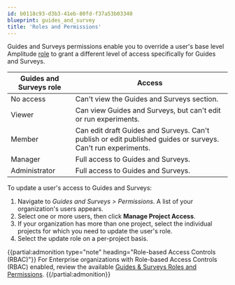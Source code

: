 ```yaml
---
id: b0118c93-d3b3-41eb-80fd-f37a53b03340
blueprint: guides_and_survey
title: 'Roles and Permissions'
---
```

Guides and Surveys permissions enable you to override a user's base level Amplitude [role](/docs/admin/account-management/user-roles-permissions) to grant a different level of access specifically for Guides and Surveys.

| Guides and Surveys role | Access                                                                                                       |
| ----------------------- | ------------------------------------------------------------------------------------------------------------ |
| No access               | Can't view the Guides and Surveys section.                                                                   |
| Viewer                  | Can view Guides and Surveys, but can't edit or run experiments.                                              |
| Member                  | Can edit draft Guides and Surveys. Can't publish or edit published guides or surveys. Can't run experiments. |
| Manager                 | Full access to Guides and Surveys.                                                                           |
| Administrator           | Full access to Guides and Surveys.                                                                           |

To update a user's access to Guides and Surveys:

1. Navigate to *Guides and Surveys > Permissions*. A list of your organization's users appears.
2. Select one or more users, then click **Manage Project Access**.
3. If your organization has more than one project, select the individual projects for which you need to update the user's role.
4. Select the update role on a per-project basis.

{{partial:admonition type="note" heading="Role-based Access Controls (RBAC)"}}
For Enterprise organizations with Role-based Access Controls (RBAC) enabled, review the available [Guides & Surveys Roles and Permissions](/docs/admin/account-management/role-based-access-controls-rbac#rbac-permission-reference). 
{{/partial:admonition}}